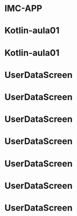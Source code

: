 # IMC-APP
# Kotlin-aula01
# Kotlin-aula01
# UserDataScreen
# UserDataScreen
# UserDataScreen
# UserDataScreen
# UserDataScreen
# UserDataScreen
# UserDataScreen
